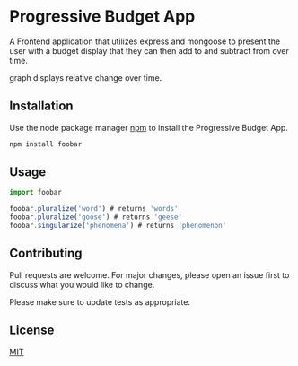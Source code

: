 # Progressive Budget App

A Frontend application that utilizes express and mongoose to present the user with a budget display that they can then add to and subtract from over time. 

graph displays relative change over time.

## Installation

Use the node package manager [npm](https://nodejs.org/en/) to install the Progressive Budget App.

```bash
npm install foobar
```

## Usage

```node.js
import foobar

foobar.pluralize('word') # returns 'words'
foobar.pluralize('goose') # returns 'geese'
foobar.singularize('phenomena') # returns 'phenomenon'
```

## Contributing
Pull requests are welcome. For major changes, please open an issue first to discuss what you would like to change.

Please make sure to update tests as appropriate.

## License
[MIT](https://choosealicense.com/licenses/mit/)
